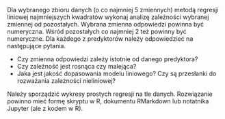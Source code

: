 Dla wybranego zbioru danych (o co najmniej 5 zmiennych) metodą regresji liniowej najmniejszych kwadratów wykonaj analizę zależności wybranej zmiennej od pozostałych. Wybrana zmienna odpowiedzi powinna być numeryczna. Wśród pozostałych co najmniej 2 też powinny być numeryczne. Dla każdego z predyktorów należy odpowiedzieć na następujące pytania.

* Czy zmienna odpowiedzi zależy istotnie od danego predyktora?
* Czy zależność jest rosnąca czy malejąca?
* Jaka jest jakość dopasowania modelu liniowego? Czy są przesłanki do rozważania zależności nieliniowej?

Należy sporządzić wykresy prostych regresji na tle danych. Rozwiązanie powinno mieć formę skryptu w R, dokumentu RMarkdown lub notatnika Jupyter (ale z kodem w R).